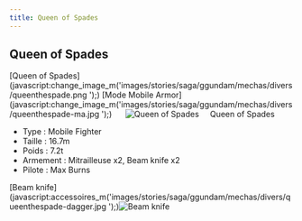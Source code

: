 ```yaml
---
title: Queen of Spades
---
```


Queen of Spades
---------------

[Queen of Spades](javascript:change_image_m('images/stories/saga/ggundam/mechas/divers/queenthespade.png
');) [Mode Mobile Armor](javascript:change_image_m('images/stories/saga/ggundam/mechas/divers/queenthespade-ma.jpg
');)      ![
Queen of Spades](/images/stories/saga/ggundam/mechas/divers/queenthespade.png
)    
Queen of Spades   
  
- Type : Mobile Fighter  
- Taille : 16.7m  
- Poids : 7.2t  
- Armement : Mitrailleuse x2, Beam knife x2  
- Pilote : Max Burns


[Beam knife](javascript:accessoires_m('images/stories/saga/ggundam/mechas/divers/queenthespade-dagger.jpg
');)![
Beam knife](/images/stories/saga/ggundam/mechas/divers/queenthespade-dagger.jpg
) 